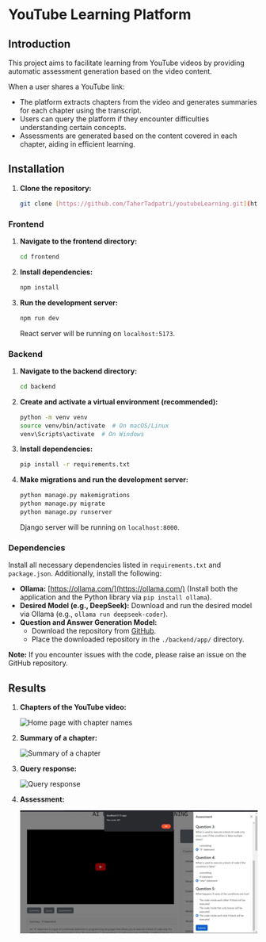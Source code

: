 # YouTube Learning Platform

## Introduction

This project aims to facilitate learning from YouTube videos by providing automatic assessment generation based on the video content.

When a user shares a YouTube link:

* The platform extracts chapters from the video and generates summaries for each chapter using the transcript.
* Users can query the platform if they encounter difficulties understanding certain concepts.
* Assessments are generated based on the content covered in each chapter, aiding in efficient learning.

## Installation

1.  **Clone the repository:**

    ```bash
    git clone [https://github.com/TaherTadpatri/youtubeLearning.git](https://github.com/TaherTadpatri/youtubeLearning.git)
    ```

### Frontend

1.  **Navigate to the frontend directory:**

    ```bash
    cd frontend
    ```

2.  **Install dependencies:**

    ```bash
    npm install
    ```

3.  **Run the development server:**

    ```bash
    npm run dev
    ```

    React server will be running on `localhost:5173`.

### Backend

1.  **Navigate to the backend directory:**

    ```bash
    cd backend
    ```

2.  **Create and activate a virtual environment (recommended):**

    ```bash
    python -m venv venv
    source venv/bin/activate  # On macOS/Linux
    venv\Scripts\activate  # On Windows
    ```

3.  **Install dependencies:**

    ```bash
    pip install -r requirements.txt
    ```

4.  **Make migrations and run the development server:**

    ```bash
    python manage.py makemigrations
    python manage.py migrate
    python manage.py runserver
    ```

    Django server will be running on `localhost:8000`.

### Dependencies

Install all necessary dependencies listed in `requirements.txt` and `package.json`. Additionally, install the following:

* **Ollama:** [https://ollama.com/](https://ollama.com/) (Install both the application and the Python library via `pip install ollama`).
* **Desired Model (e.g., DeepSeek):** Download and run the desired model via Ollama (e.g., `ollama run deepseek-coder`).
* **Question and Answer Generation Model:**
    * Download the repository from [GitHub](https://github.com/KristiyanVachev/Leaf-Question-Generation).
    * Place the downloaded repository in the `./backend/app/` directory.

**Note:** If you encounter issues with the code, please raise an issue on the GitHub repository.

## Results

1.  **Chapters of the YouTube video:**

    ![Home page with chapter names](home.jpeg)

2.  **Summary of a chapter:**

    ![Summary of a chapter](summary.jpeg)

3.  **Query response:**

    ![Query response](query.jpeg)

4.  **Assessment:**

    ![Assessment](assessment.jpeg)
